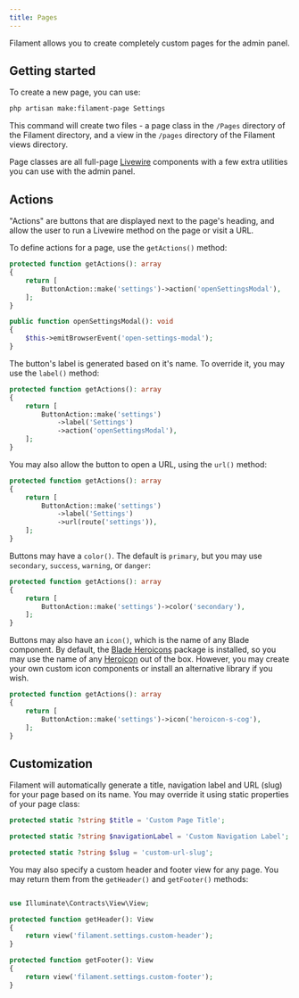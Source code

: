 ```yaml
---
title: Pages
---
```


Filament allows you to create completely custom pages for the admin panel.

## Getting started

To create a new page, you can use:

```bash
php artisan make:filament-page Settings
```

This command will create two files - a page class in the `/Pages` directory of the Filament directory, and a view in the `/pages` directory of the Filament views directory.

Page classes are all full-page [Livewire](https://laravel-livewire.com) components with a few extra utilities you can use with the admin panel.

## Actions

"Actions" are buttons that are displayed next to the page's heading, and allow the user to run a Livewire method on the page or visit a URL.

To define actions for a page, use the `getActions()` method:

```php
protected function getActions(): array
{
    return [
        ButtonAction::make('settings')->action('openSettingsModal'),
    ];
}

public function openSettingsModal(): void
{
    $this->emitBrowserEvent('open-settings-modal');
}
```

The button's label is generated based on it's name. To override it, you may use the `label()` method:

```php
protected function getActions(): array
{
    return [
        ButtonAction::make('settings')
            ->label('Settings')
            ->action('openSettingsModal'),
    ];
}
```

You may also allow the button to open a URL, using the `url()` method:

```php
protected function getActions(): array
{
    return [
        ButtonAction::make('settings')
            ->label('Settings')
            ->url(route('settings')),
    ];
}
```

Buttons may have a `color()`. The default is `primary`, but you may use `secondary`, `success`, `warning`, or `danger`:

```php
protected function getActions(): array
{
    return [
        ButtonAction::make('settings')->color('secondary'),
    ];
}
```

Buttons may also have an `icon()`, which is the name of any Blade component. By default, the [Blade Heroicons](https://github.com/blade-ui-kit/blade-heroicons) package is installed, so you may use the name of any [Heroicon](https://heroicons.com) out of the box. However, you may create your own custom icon components or install an alternative library if you wish.

```php
protected function getActions(): array
{
    return [
        ButtonAction::make('settings')->icon('heroicon-s-cog'),
    ];
}
```

## Customization

Filament will automatically generate a title, navigation label and URL (slug) for your page based on its name. You may override it using static properties of your page class:

```php
protected static ?string $title = 'Custom Page Title';

protected static ?string $navigationLabel = 'Custom Navigation Label';

protected static ?string $slug = 'custom-url-slug';
```

You may also specify a custom header and footer view for any page. You may return them from the `getHeader()` and `getFooter()` methods:

```php

use Illuminate\Contracts\View\View;

protected function getHeader(): View
{
    return view('filament.settings.custom-header');
}

protected function getFooter(): View
{
    return view('filament.settings.custom-footer');
}
```
